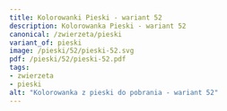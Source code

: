 ```yaml
---
title: Kolorowanki Pieski - wariant 52
description: Kolorowanka Pieski - wariant 52
canonical: /zwierzeta/pieski
variant_of: pieski
image: /pieski/52/pieski-52.svg
pdf: /pieski/52/pieski-52.pdf
tags:
- zwierzeta
- pieski
alt: "Kolorowanka z pieski do pobrania - wariant 52"
---
```


